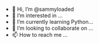 - 👋 Hi, I’m @sammyloaded
- 👀 I’m interested in ...
- 🌱 I’m currently learning Python...
- 💞️ I’m looking to collaborate on ...
- 📫 How to reach me ...

<!---
sammyloaded/sammyloaded is a ✨ special ✨ repository because its `README.md` (this file) appears on your GitHub profile.
You can click the Preview link to take a look at your changes.
--->
